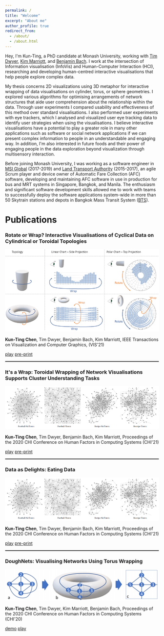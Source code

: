 ```yaml
---
permalink: /
title: "Welcome"
excerpt: "About me"
author_profile: true
redirect_from: 
  - /about/
  - /about.html
---
```


Hey, I'm Kun-Ting, a PhD candidate at Monash University, working with [Tim Dwyer](https://ialab.it.monash.edu/~dwyer/), [Kim Marriott](https://research.monash.edu/en/persons/kimbal-marriott), and [Benjamin Bach](https://www.designinformatics.org/person/benjaminbach/). I work at the intersection of Information visualisation (InfoVis) and Human-Computer Interaction (HCI), researching and developing human-centred interactive visualisations that help people explore complex data. 

My thesis concerns 2D visualizations using 3D metaphor for interactive wrapping of data visualisations on cylinder, torus, or sphere geometries. I explored various algorithms for optimising arrangements of network structures that aide user comprehension about the relationship within the data. Through user experiments I compared usability and effectiveness of this method over standard visualisations. I also performed user experiments with eye trackers, which I analysed and visualized user eye tracking data to identify user strategies when using the visualisations. I believe interactive visualisations have a potential to play a greater role in many other applications such as software or social network applications if we can present complex information to people in an understandable and engaging way. In addition, I'm also interested in future foods and their power of engaging people in the data exploration beyond visualization through multisensory interaction.

Before joining Monash University, I was working as a software engineer in [MSI Global](https://msi-global.com.sg/) (2017-2019) and [Land Transport Authority](https://www.lta.gov.sg/content/ltagov/en.html) (2015-2017), an agile Scrum player and device owner of Automatic Fare Collection (AFC) software, developing and maintaining AFC software in use in production for bus and MRT systems in Singapore, Bangkok, and Manila. The enthusiasm and significant software development skills allowed me to work with teams to successfully deploy the software applications system-wide in more than 50 Skytrain stations and depots in Bangkok Mass Transit System ([BTS](https://www.bts.co.th/eng/)).

Publications
======
### Rotate or Wrap? Interactive Visualisations of Cyclical Data on Cylindrical or Toroidal Topologies 
[![IMAGE ALT TEXT](/images/rotateorwrap.png)](https://www.youtube.com/watch?v=Z-a4SPdw-5Q&feature=youtu.be "Rotate or Wrap?")

<strong>Kun-Ting Chen</strong>, Tim Dwyer, Benjamin Bach, Kim Marriott, IEEE Transactions on Visualization and Computer Graphics, (VIS'21)

[play](https://ialab.it.monash.edu/~kche0088/WrappingChart/)
[pre-print](https://www.researchgate.net/profile/Kun-Ting-Chen-3/publication/354944660_Rotate_or_Wrap_Interactive_Visualisations_of_Cyclical_Data_on_Cylindrical_or_Toroidal_Topologies/links/61584b2b4a82eb7cb5e469eb/Rotate-or-Wrap-Interactive-Visualisations-of-Cyclical-Data-on-Cylindrical-or-Toroidal-Topologies.pdf)

<hr style="border:0.5px solid gray"> 

### It's a Wrap: Toroidal Wrapping of Network Visualisations Supports Cluster Understanding Tasks
[![IMAGE ALT TEXT](/images/itsawrap.png)](https://www.youtube.com/watch?v=5oQPyIc1eF8&feature=youtu.be "It's a Wrap")

<strong>Kun-Ting Chen</strong>, Tim Dwyer, Benjamin Bach, Kim Marriott, Proceedings of the 2020 CHI Conference on Human Factors in Computing Systems (CHI'21)

[play](https://ialab.it.monash.edu/~kche0088/its-a-wrap/index.html)
[pre-print](https://www.researchgate.net/profile/Kun-Ting-Chen-3/publication/348620236_It's_a_Wrap_Toroidal_Wrapping_of_Network_Visualisations_Supports_Cluster_Understanding_Tasks/links/6007d5d5a6fdccdcb868b2ef/Its-a-Wrap-Toroidal-Wrapping-of-Network-Visualisations-Supports-Cluster-Understanding-Tasks.pdf)

<hr style="border:0.5px solid gray">

### Data as Delights: Eating Data
[![IMAGE ALT TEXT](/images/itsawrap.png)](https://www.youtube.com/watch?v=5oQPyIc1eF8&feature=youtu.be "It's a Wrap")

<strong>Kun-Ting Chen</strong>, Tim Dwyer, Benjamin Bach, Kim Marriott, Proceedings of the 2020 CHI Conference on Human Factors in Computing Systems (CHI'21)

[play](https://ialab.it.monash.edu/~kche0088/its-a-wrap/index.html)
[pre-print](https://www.researchgate.net/profile/Kun-Ting-Chen-3/publication/348620236_It's_a_Wrap_Toroidal_Wrapping_of_Network_Visualisations_Supports_Cluster_Understanding_Tasks/links/6007d5d5a6fdccdcb868b2ef/Its-a-Wrap-Toroidal-Wrapping-of-Network-Visualisations-Supports-Cluster-Understanding-Tasks.pdf)

<hr style="border:0.5px solid gray"> 

### DoughNets: Visualising Networks Using Torus Wrapping
[![IMAGE ALT TEXT](/images/DoughNets.png)](https://www.youtube.com/watch?v=u_aDgSMUz6k "DoughNets")

<strong>Kun-Ting Chen</strong>, Tim Dwyer, Kim Marriott, Benjamin Bach, Proceedings of the 2020 CHI Conference on Human Factors in Computing Systems (CHI'20)

[demo](https://ialab.it.monash.edu/~kche0088/WebCola/examples/torusgraphexample.html)
[play](https://www.researchgate.net/profile/Kun-Ting-Chen-3/publication/339717273_DoughNets_Visualising_Networks_Using_Torus_Wrapping/links/5e60f01a92851c7d6f223a02/DoughNets-Visualising-Networks-Using-Torus-Wrapping.pdf)

